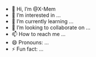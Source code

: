 - 👋 Hi, I’m @X-Mem
- 👀 I’m interested in ...
- 🌱 I’m currently learning ...
- 💞️ I’m looking to collaborate on ...
- 📫 How to reach me ...
- 😄 Pronouns: ...
- ⚡ Fun fact: ...

<!---
X-Mem/X-Mem is a ✨ special ✨ repository because its `README.md` (this file) appears on your GitHub profile.
You can click the Preview link to take a look at your changes.
--->
